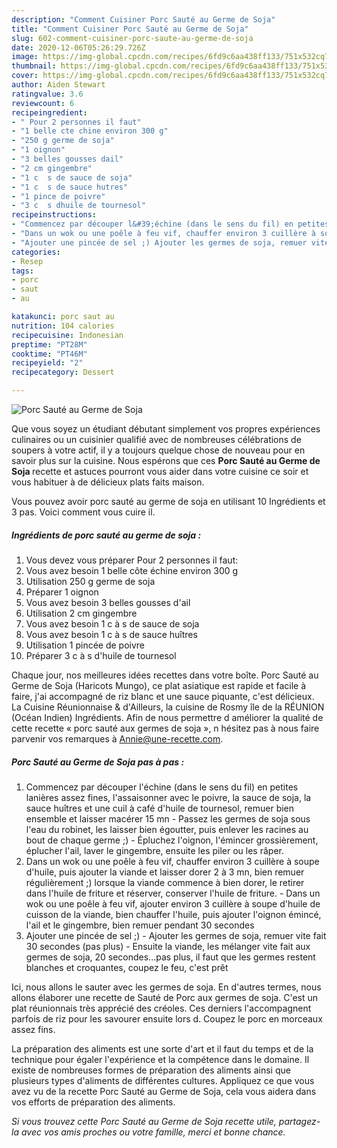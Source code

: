 ```yaml
---
description: "Comment Cuisiner Porc Sauté au Germe de Soja"
title: "Comment Cuisiner Porc Sauté au Germe de Soja"
slug: 602-comment-cuisiner-porc-saute-au-germe-de-soja
date: 2020-12-06T05:26:29.726Z
image: https://img-global.cpcdn.com/recipes/6fd9c6aa438ff133/751x532cq70/porc-saute-au-germe-de-soja-photo-principale-de-la-recette.jpg
thumbnail: https://img-global.cpcdn.com/recipes/6fd9c6aa438ff133/751x532cq70/porc-saute-au-germe-de-soja-photo-principale-de-la-recette.jpg
cover: https://img-global.cpcdn.com/recipes/6fd9c6aa438ff133/751x532cq70/porc-saute-au-germe-de-soja-photo-principale-de-la-recette.jpg
author: Aiden Stewart
ratingvalue: 3.6
reviewcount: 6
recipeingredient:
- " Pour 2 personnes il faut"
- "1 belle cte chine environ 300 g"
- "250 g germe de soja"
- "1 oignon"
- "3 belles gousses dail"
- "2 cm gingembre"
- "1 c  s de sauce de soja"
- "1 c  s de sauce hutres"
- "1 pince de poivre"
- "3 c  s dhuile de tournesol"
recipeinstructions:
- "Commencez par découper l&#39;échine (dans le sens du fil) en petites lanières assez fines, l&#39;assaisonner avec le poivre, la sauce de soja, la sauce huîtres et une cuil à café d&#39;huile de tournesol, remuer bien ensemble et laisser macérer 15 mn  Passez les germes de soja sous l&#39;eau du robinet, les laisser bien égoutter, puis enlever les racines au bout de chaque germe ;)  Épluchez l&#39;oignon, l&#39;émincer grossièrement, éplucher l&#39;ail, laver le gingembre, ensuite les piler ou les râper."
- "Dans un wok ou une poêle à feu vif, chauffer environ 3 cuillère à soupe d&#39;huile, puis ajouter la viande et laisser dorer 2 à 3 mn, bien remuer régulièrement ;) lorsque la viande commence à bien dorer, le retirer dans l&#39;huile de friture et réserver, conserver l&#39;huile de friture.  Dans un wok ou une poêle à feu vif, ajouter environ 3 cuillère à soupe d&#39;huile de cuisson de la viande, bien chauffer l&#39;huile, puis ajouter l&#39;oignon émincé, l&#39;ail et le gingembre, bien remuer pendant 30 secondes"
- "Ajouter une pincée de sel ;) Ajouter les germes de soja, remuer vite fait 30 secondes (pas plus)  Ensuite la viande, les mélanger vite fait aux germes de soja, 20 secondes...pas plus, il faut que les germes restent blanches et croquantes, coupez le feu, c&#39;est prêt"
categories:
- Resep
tags:
- porc
- saut
- au

katakunci: porc saut au 
nutrition: 104 calories
recipecuisine: Indonesian
preptime: "PT28M"
cooktime: "PT46M"
recipeyield: "2"
recipecategory: Dessert

---
```



![Porc Sauté au Germe de Soja](https://img-global.cpcdn.com/recipes/6fd9c6aa438ff133/751x532cq70/porc-saute-au-germe-de-soja-photo-principale-de-la-recette.jpg)

Que vous soyez un étudiant débutant simplement vos propres expériences culinaires ou un cuisinier qualifié avec de nombreuses célébrations de soupers à votre actif, il y a toujours quelque chose de nouveau pour en savoir plus sur la cuisine. Nous espérons que ces <strong> Porc Sauté au Germe de Soja </strong> recette et astuces pourront vous aider dans votre cuisine ce soir et vous habituer à de délicieux plats faits maison.

<!--inarticleads1-->

Vous pouvez avoir porc sauté au germe de soja en utilisant 10 Ingrédients et 3 pas. Voici comment vous cuire il.

##### Ingrédients de porc sauté au germe de soja :

1. Vous devez vous préparer  Pour 2 personnes il faut:
1. Vous avez besoin 1 belle côte échine environ 300 g
1. Utilisation 250 g germe de soja
1. Préparer 1 oignon
1. Vous avez besoin 3 belles gousses d&#39;ail
1. Utilisation 2 cm gingembre
1. Vous avez besoin 1 c à s de sauce de soja
1. Vous avez besoin 1 c à s de sauce huîtres
1. Utilisation 1 pincée de poivre
1. Préparer 3 c à s d&#39;huile de tournesol


Chaque jour, nos meilleures idées recettes dans votre boîte. Porc Sauté au Germe de Soja (Haricots Mungo), ce plat asiatique est rapide et facile à faire, j&#39;ai accompagné de riz blanc et une sauce piquante, c&#39;est délicieux. La Cuisine Réunionnaise &amp; d&#39;Ailleurs, la cuisine de Rosmy île de la RÉUNION (Océan Indien) Ingrédients. Afin de nous permettre d améliorer la qualité de cette recette « porc sauté aux germes de soja », n hésitez pas à nous faire parvenir vos remarques à Annie@une-recette.com. 

<!--inarticleads2-->

##### Porc Sauté au Germe de Soja pas à pas :

1. Commencez par découper l&#39;échine (dans le sens du fil) en petites lanières assez fines, l&#39;assaisonner avec le poivre, la sauce de soja, la sauce huîtres et une cuil à café d&#39;huile de tournesol, remuer bien ensemble et laisser macérer 15 mn  - Passez les germes de soja sous l&#39;eau du robinet, les laisser bien égoutter, puis enlever les racines au bout de chaque germe ;)  - Épluchez l&#39;oignon, l&#39;émincer grossièrement, éplucher l&#39;ail, laver le gingembre, ensuite les piler ou les râper.
1. Dans un wok ou une poêle à feu vif, chauffer environ 3 cuillère à soupe d&#39;huile, puis ajouter la viande et laisser dorer 2 à 3 mn, bien remuer régulièrement ;) lorsque la viande commence à bien dorer, le retirer dans l&#39;huile de friture et réserver, conserver l&#39;huile de friture.  - Dans un wok ou une poêle à feu vif, ajouter environ 3 cuillère à soupe d&#39;huile de cuisson de la viande, bien chauffer l&#39;huile, puis ajouter l&#39;oignon émincé, l&#39;ail et le gingembre, bien remuer pendant 30 secondes
1. Ajouter une pincée de sel ;) - Ajouter les germes de soja, remuer vite fait 30 secondes (pas plus)  - Ensuite la viande, les mélanger vite fait aux germes de soja, 20 secondes...pas plus, il faut que les germes restent blanches et croquantes, coupez le feu, c&#39;est prêt


Ici, nous allons le sauter avec les germes de soja. En d&#39;autres termes, nous allons élaborer une recette de Sauté de Porc aux germes de soja. C&#39;est un plat réunionnais très apprécié des créoles. Ces derniers l&#39;accompagnent parfois de riz pour les savourer ensuite lors d. Coupez le porc en morceaux assez fins. 

<!--inarticleads1-->

<p>
La préparation des aliments est une sorte d'art et il faut du temps et de la technique pour égaler l'expérience et la compétence dans le domaine. Il existe de nombreuses formes de préparation des aliments ainsi que plusieurs types d'aliments de différentes cultures. Appliquez ce que vous avez vu de la recette Porc Sauté au Germe de Soja, cela vous aidera dans vos efforts de préparation des aliments.
</p>

<p>
<i>Si vous trouvez cette Porc Sauté au Germe de Soja recette utile, partagez-la avec vos amis proches ou votre famille, merci et bonne chance.</i>
</p>
